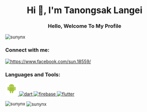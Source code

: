 <h1 align="center">Hi 👋, I'm Tanongsak Langei</h1>
<h3 align="center">Hello, Welcome To My Profile</h3>

<p align="left"> <img src="https://komarev.com/ghpvc/?username=sunynx&label=Profile%20views&color=0e75b6&style=flat" alt="sunynx" /> </p>

<h3 align="left">Connect with me:</h3>
<p align="left">
<a href="https://fb.com/https://www.facebook.com/sun.18559/" target="blank"><img align="center" src="https://raw.githubusercontent.com/rahuldkjain/github-profile-readme-generator/master/src/images/icons/Social/facebook.svg" alt="https://www.facebook.com/sun.18559/" height="30" width="40" /></a>
</p>

<h3 align="left">Languages and Tools:</h3>
<p align="left"> <a href="https://developer.android.com" target="_blank" rel="noreferrer"> <img src="https://raw.githubusercontent.com/devicons/devicon/master/icons/android/android-original-wordmark.svg" alt="android" width="40" height="40"/> </a> <a href="https://dart.dev" target="_blank" rel="noreferrer"> <img src="https://www.vectorlogo.zone/logos/dartlang/dartlang-icon.svg" alt="dart" width="40" height="40"/> </a> <a href="https://firebase.google.com/" target="_blank" rel="noreferrer"> <img src="https://www.vectorlogo.zone/logos/firebase/firebase-icon.svg" alt="firebase" width="40" height="40"/> </a> <a href="https://flutter.dev" target="_blank" rel="noreferrer"> <img src="https://www.vectorlogo.zone/logos/flutterio/flutterio-icon.svg" alt="flutter" width="40" height="40"/> </a> </p>

<p><img align="left" src="https://github-readme-stats.vercel.app/api/top-langs?username=sunynx&show_icons=true&locale=en&layout=compact" alt="sunynx" /></p>

<p>&nbsp;<img align="center" src="https://github-readme-stats.vercel.app/api?username=sunynx&show_icons=true&locale=en" alt="sunynx" /></p>
